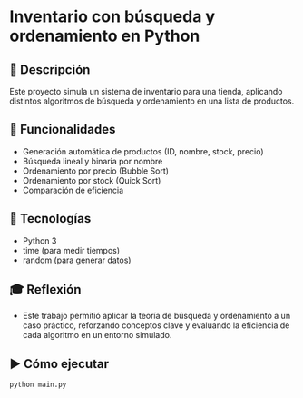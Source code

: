 # Inventario con búsqueda y ordenamiento en Python

## 📌 Descripción
Este proyecto simula un sistema de inventario para una tienda, aplicando distintos algoritmos de búsqueda y ordenamiento en una lista de productos.

## 🚀 Funcionalidades
- Generación automática de productos (ID, nombre, stock, precio)
- Búsqueda lineal y binaria por nombre
- Ordenamiento por precio (Bubble Sort)
- Ordenamiento por stock (Quick Sort)
- Comparación de eficiencia

## 🐍 Tecnologías
- Python 3
- time (para medir tiempos)
- random (para generar datos)
## 🎓 Reflexión
- Este trabajo permitió aplicar la teoría de búsqueda y ordenamiento a un caso práctico, reforzando conceptos clave y evaluando la eficiencia de cada algoritmo en un entorno simulado.
## ▶️ Cómo ejecutar

```bash
python main.py
```
